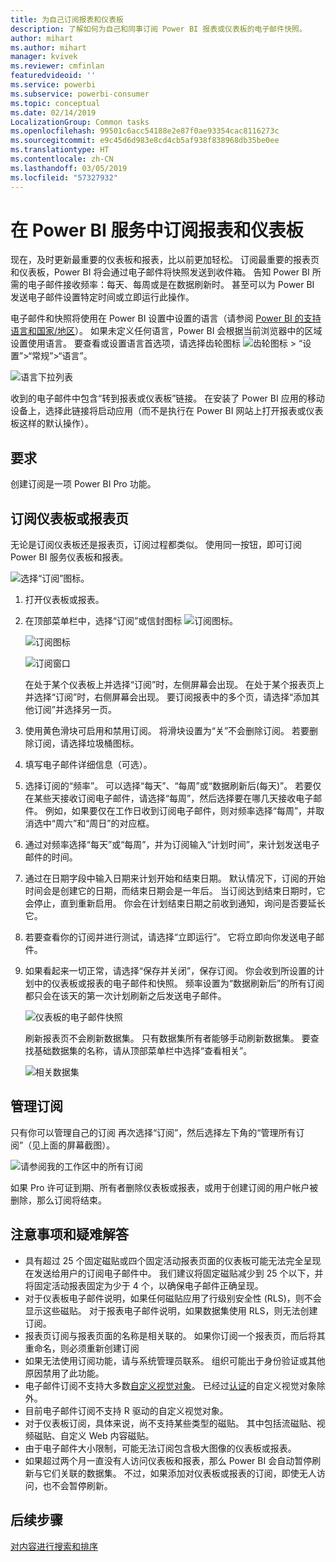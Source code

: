 ```yaml
---
title: 为自己订阅报表和仪表板
description: 了解如何为自己和同事订阅 Power BI 报表或仪表板的电子邮件快照。
author: mihart
ms.author: mihart
manager: kvivek
ms.reviewer: cmfinlan
featuredvideoid: ''
ms.service: powerbi
ms.subservice: powerbi-consumer
ms.topic: conceptual
ms.date: 02/14/2019
LocalizationGroup: Common tasks
ms.openlocfilehash: 99501c6acc54188e2e87f0ae93354cac8116273c
ms.sourcegitcommit: e9c45d6d983e8cd4cb5af938f838968db35be0ee
ms.translationtype: HT
ms.contentlocale: zh-CN
ms.lasthandoff: 03/05/2019
ms.locfileid: "57327932"
---
```

# <a name="subscribe-to-a-report-or-dashboard-in-power-bi-service"></a>在 Power BI 服务中订阅报表和仪表板 
现在，及时更新最重要的仪表板和报表，比以前更加轻松。 订阅最重要的报表页和仪表板，Power BI 将会通过电子邮件将快照发送到收件箱。 告知 Power BI 所需的电子邮件接收频率：每天、每周或是在数据刷新时。 甚至可以为 Power BI 发送电子邮件设置特定时间或立即运行此操作。  

电子邮件和快照将使用在 Power BI 设置中设置的语言（请参阅 [Power BI 的支持语言和国家/地区](../supported-languages-countries-regions.md)）。 如果未定义任何语言，Power BI 会根据当前浏览器中的区域设置使用语言。 要查看或设置语言首选项，请选择齿轮图标 ![齿轮图标](./media/end-user-subscribe/power-bi-settings-icon.png) > “设置”>“常规”>“语言”。 

![语言下拉列表](./media/end-user-subscribe/power-bi-language.png)

收到的电子邮件中包含“转到报表或仪表板”链接。 在安装了 Power BI 应用的移动设备上，选择此链接将启动应用（而不是执行在 Power BI 网站上打开报表或仪表板这样的默认操作）。


## <a name="requirements"></a>要求
创建订阅是一项 Power BI Pro 功能。   

## <a name="subscribe-to-a-dashboard-or-a-report-page"></a>订阅仪表板或报表页
无论是订阅仪表板还是报表页，订阅过程都类似。 使用同一按钮，即可订阅 Power BI 服务仪表板和报表。
 
![选择“订阅”图标](./media/end-user-subscribe/power-bi-subscribe-orientation.png)。

1. 打开仪表板或报表。
2. 在顶部菜单栏中，选择“订阅”或信封图标 ![订阅图标](./media/end-user-subscribe/power-bi-icon-envelope.png)。
   
   ![订阅图标](./media/end-user-subscribe/power-bi-subscribe-icon.png)

   ![订阅窗口](./media/end-user-subscribe/power-bi-emails-new.png)
    
    在处于某个仪表板上并选择“订阅”时，左侧屏幕会出现。 在处于某个报表页上并选择“订阅”时，右侧屏幕会出现。 要订阅报表中的多个页，请选择“添加其他订阅”并选择另一页。 

4. 使用黄色滑块可启用和禁用订阅。  将滑块设置为“关”不会删除订阅。 若要删除订阅，请选择垃圾桶图标。

4. 填写电子邮件详细信息（可选）。 

5. 选择订阅的“频率”。  可以选择“每天”、“每周”或“数据刷新后(每天)”。  若要仅在某些天接收订阅电子邮件，请选择“每周”，然后选择要在哪几天接收电子邮件。  例如，如果要仅在工作日收到订阅电子邮件，则对频率选择“每周”，并取消选中“周六”和“周日”的对应框。   

6. 通过对频率选择“每天”或“每周”，并为订阅输入“计划时间”，来计划发送电子邮件的时间。   

7. 通过在日期字段中输入日期来计划开始和结束日期。 默认情况下，订阅的开始时间会是创建它的日期，而结束日期会是一年后。 当订阅达到结束日期时，它会停止，直到重新启用。  你会在计划结束日期之前收到通知，询问是否要延长它。     

8. 若要查看你的订阅并进行测试，请选择“立即运行”。  它将立即向你发送电子邮件。 

8. 如果看起来一切正常，请选择“保存并关闭”，保存订阅。 你会收到所设置的计划中的仪表板或报表的电子邮件和快照。 频率设置为“数据刷新后”的所有订阅都只会在该天的第一次计划刷新之后发送电子邮件。
   
   ![仪表板的电子邮件快照](media/end-user-subscribe/power-bi-subscribe-email.png)
   
    刷新报表页不会刷新数据集。 只有数据集所有者能够手动刷新数据集。 要查找基础数据集的名称，请从顶部菜单栏中选择“查看相关”。
   
    ![相关数据集](./media/end-user-subscribe/power-bi-view-related-screen.png)


## <a name="manage-your-subscriptions"></a>管理订阅
只有你可以管理自己的订阅 再次选择“订阅”，然后选择左下角的“管理所有订阅”（见上面的屏幕截图）。 

![请参阅我的工作区中的所有订阅](./media/end-user-subscribe/power-bi-manage.png)

如果 Pro 许可证到期、所有者删除仪表板或报表，或用于创建订阅的用户帐户被删除，那么订阅将结束。

## <a name="considerations-and-troubleshooting"></a>注意事项和疑难解答
* 具有超过 25 个固定磁贴或四个固定活动报表页面的仪表板可能无法完全呈现在发送给用户的订阅电子邮件中。 我们建议将固定磁贴减少到 25 个以下，并将固定活动报表固定为少于 4 个，以确保电子邮件正确呈现。  
* 对于仪表板电子邮件说明，如果任何磁贴应用了行级别安全性 (RLS)，则不会显示这些磁贴。  对于报表电子邮件说明，如果数据集使用 RLS，则无法创建订阅。
* 报表页订阅与报表页面的名称是相关联的。 如果你订阅一个报表页，而后将其重命名，则必须重新创建订阅
* 如果无法使用订阅功能，请与系统管理员联系。 组织可能出于身份验证或其他原因禁用了此功能。  
* 电子邮件订阅不支持大多数[自定义视觉对象](../power-bi-custom-visuals.md)。  已经过[认证](../power-bi-custom-visuals-certified.md)的自定义视觉对象除外。  
* 目前电子邮件订阅不支持 R 驱动的自定义视觉对象。  
* 对于仪表板订阅，具体来说，尚不支持某些类型的磁贴。  其中包括流磁贴、视频磁贴、自定义 Web 内容磁贴。     
* 由于电子邮件大小限制，可能无法订阅包含极大图像的仪表板或报表。    
* 如果超过两个月一直没有人访问仪表板和报表，那么 Power BI 会自动暂停刷新与它们关联的数据集。  不过，如果添加对仪表板或报表的订阅，即使无人访问，也不会暂停刷新。    

## <a name="next-steps"></a>后续步骤

[对内容进行搜索和排序](end-user-search-sort.md)
